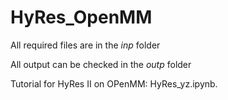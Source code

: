 # HyRes_OpenMM

All required files are in the _inp_ folder

All output can be checked in the _outp_ folder

Tutorial for HyRes II on OPenMM: HyRes_yz.ipynb.

